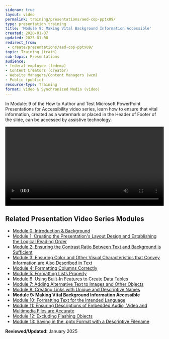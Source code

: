 ```yaml
---
sidenav: true
layout: video
permalink: training/presentations/aed-cop-pptx09/
type: presentation training
title: 'Module 9: Making Vital Background Information Accessible'
created: 2020-01-07
updated: 2025-01-08
redirect_from:
 - create/presentations/aed-cop-pptx09/
topic: Training (train)
sub-topic: Presentations
audience:
- federal employee (fedemp)
- Content Creators (creator)
- Website Managers/Content Managers (wcm)
- Public (public)
resource-type: Training
format: Video & Synchronized Media (video)
---
```

In Module: 9 of the How to Author and Test Microsoft PowerPoint Presentations for Accessibility video series, learn how to ensure that vital information, created as a watermark or placed in the Header of Footer of the slide, can be accessed by assistive technology.

<video controls="controls" data-vscid="3qesx4ovd" style="width: 100%;"><source src="https://assets.section508.gov/assets/videos/training-video-pptx-09-oc.mp4" type="video/mp4" /></video>

## Related Presentation Video Series Modules

  * [Module 0: Introduction & Background][0]
  * [Module 1: Creating the Presentation's Layout Design and Establishing the Logical Reading Order][1]
  * [Module 2: Ensuring the Contrast Ratio Between Text and Background is Sufficient][2]
  * [Module 3: Ensuring Color and Other Visual Characteristics that Convey Information are Also Described in Text][3]
  * [Module 4: Formatting Columns Correctly][4]
  * [Module 5: Formatting Lists Properly][5]
  * [Module 6: Using Built-In Features to Create Data Tables][6]
  * [Module 7: Adding Alternative Text to Images and Other Objects][7]
  * [Module 8: Creating Links with Unique and Descriptive Names][8]
  * **Module 9: Making Vital Background Information Accessible**
  * [Module 10: Formatting Text for the Intended Language][10]
  * [Module 11: Ensuring Descriptions of Embedded Audio, Video and Multimedia Files are Accurate][11]
  * [Module 12: Excluding Flashing Objects][12]
  * [Module 13: Saving in the .pptx Format with a Descriptive Filename][13]

**Reviewed/Updated**: January 2025

 [0]: {{site.baseurl}}/training/presentations/aed-cop-pptx00/
 [1]: {{site.baseurl}}/training/presentations/aed-cop-pptx01/
 [2]: {{site.baseurl}}/training/presentations/aed-cop-pptx02/
 [3]: {{site.baseurl}}/training/presentations/aed-cop-pptx03/
 [4]: {{site.baseurl}}/training/presentations/aed-cop-pptx04/
 [5]: {{site.baseurl}}/training/presentations/aed-cop-pptx05/
 [6]: {{site.baseurl}}/training/presentations/aed-cop-pptx06/
 [7]: {{site.baseurl}}/training/presentations/aed-cop-pptx07/
 [8]: {{site.baseurl}}/training/presentations/aed-cop-pptx08/
 [9]: {{site.baseurl}}/training/presentations/aed-cop-pptx09/
 [10]: {{site.baseurl}}/training/presentations/aed-cop-pptx10/
 [11]: {{site.baseurl}}/training/presentations/aed-cop-pptx11/
 [12]: {{site.baseurl}}/training/presentations/aed-cop-pptx12/
 [13]: {{site.baseurl}}/training/presentations/aed-cop-pptx13/